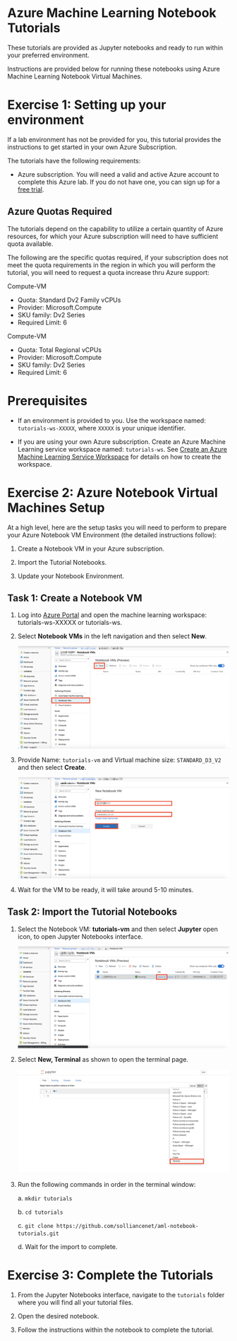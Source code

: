 # Azure Machine Learning Notebook Tutorials

These tutorials are provided as Jupyter notebooks and ready to run within your preferred environment. 

Instructions are provided below for running these notebooks using Azure Machine Learning Notebook Virtual Machines.

# Exercise 1: Setting up your environment 

If a lab environment has not be provided for you, this tutorial provides the instructions to get started in your own Azure Subscription.

The tutorials have the following requirements:
- Azure subscription. You will need a valid and active Azure account to complete this Azure lab. If you do not have one, you can sign up for a [free trial](https://azure.microsoft.com/en-us/free/).

## Azure Quotas Required
The tutorials depend on the capability to utilize a certain quantity of Azure resources, for which your Azure subscription will need to have sufficient quota available. 

The following are the specific quotas required, if your subscription does not meet the quota requirements in the region in which you will perform the tutorial, you will need to request a quota increase thru Azure support:

Compute-VM
- Quota: Standard Dv2 Family vCPUs
- Provider: Microsoft.Compute
- SKU family: Dv2 Series
- Required Limit: 6

Compute-VM
- Quota: Total Regional vCPUs
- Provider: Microsoft.Compute
- SKU family: Dv2 Series
- Required Limit: 6

# Prerequisites

- If an environment is provided to you. Use the workspace named: `tutorials-ws-XXXXX`, where `XXXXX` is your unique identifier.

- If you are using your own Azure subscription. Create an Azure Machine Learning service workspace named: `tutorials-ws`. See [Create an Azure Machine Learning Service Workspace](https://docs.microsoft.com/en-us/azure/machine-learning/service/setup-create-workspace) for details on how to create the workspace.

# Exercise 2: Azure Notebook Virtual Machines Setup

At a high level, here are the setup tasks you will need to perform to prepare your Azure Notebook VM Environment (the detailed instructions follow):

1. Create a Notebook VM in your Azure subscription.

2. Import the Tutorial Notebooks.

3. Update your Notebook Environment. 

## Task 1: Create a Notebook VM

1. Log into [Azure Portal](https://portal.azure.com/) and open the machine learning workspace: tutorials-ws-XXXXX or tutorials-ws.

2. Select **Notebook VMs** in the left navigation and then select **New**.

   ![Select Create New Notebook VM in Azure Portal](images/01.png)

3. Provide Name: `tutorials-vm` and Virtual machine size: `STANDARD_D3_V2` and then select **Create**.

   ![Create New Notebook VM](images/02.png)
  
4. Wait for the VM to be ready, it will take around 5-10 minutes.


## Task 2: Import the Tutorial Notebooks

1. Select the Notebook VM: **tutorials-vm** and then select **Jupyter** open icon, to open Jupyter Notebooks interface.

   ![Open Jupyter Notebooks Interface](images/03.png)

2. Select **New, Terminal** as shown to open the terminal page.

   ![Open Terminal Page](images/04.png)
  
3. Run the following commands in order in the terminal window:

   a. `mkdir tutorials`
   
   b. `cd tutorials`
   
   c. `git clone https://github.com/solliancenet/aml-notebook-tutorials.git`
   
   d. Wait for the import to complete.


# Exercise 3: Complete the Tutorials

1. From the Jupyter Notebooks interface, navigate to the `tutorials` folder where you will find all your tutorial files.

2. Open the desired notebook.

3. Follow the instructions within the notebook to complete the tutorial.